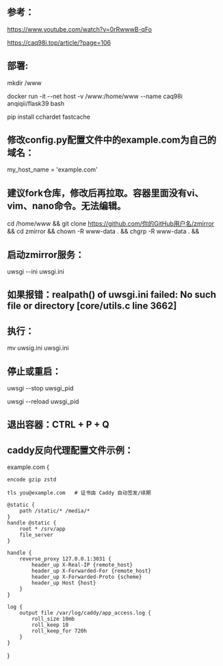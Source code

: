 ## 参考：
https://www.youtube.com/watch?v=0rRwwwB-qFo

https://caq98i.top/article/?page=106

## 部署:
mkdir /www

docker run -it --net host -v /www:/home/www --name caq98i anqiqii/flask39 bash

pip install cchardet fastcache

## 修改config.py配置文件中的example.com为自己的域名：
my_host_name = 'example.com'
## 建议fork仓库，修改后再拉取。容器里面没有vi、vim、nano命令。无法编辑。

cd /home/www &&
git clone https://github.com/你的GitHub用户名/zmirror &&
cd zmirror &&
chown -R www-data . && 
chgrp -R www-data . &&



## 启动zmirror服务：
uwsgi --ini uwsgi.ini

## 如果报错：realpath() of uwsgi.ini failed: No such file or directory [core/utils.c line 3662]
## 执行：
mv uwsig.ini uwsgi.ini

## 停止或重启：
uwsgi --stop uwsgi_pid

uwsgi --reload uwsgi_pid

## 退出容器：CTRL + P + Q

## caddy反向代理配置文件示例：


example.com {

    encode gzip zstd
    
    tls you@example.com   # 证书由 Caddy 自动签发/续期

    @static {
        path /static/* /media/*
    }
    handle @static {
        root * /srv/app
        file_server
    }

    handle {
        reverse_proxy 127.0.0.1:3031 {
            header_up X-Real-IP {remote_host}
            header_up X-Forwarded-For {remote_host}
            header_up X-Forwarded-Proto {scheme}
            header_up Host {host}
        }
    }

    log {
        output file /var/log/caddy/app_access.log {
            roll_size 10mb
            roll_keep 10
            roll_keep_for 720h
        }
    }
 }   





